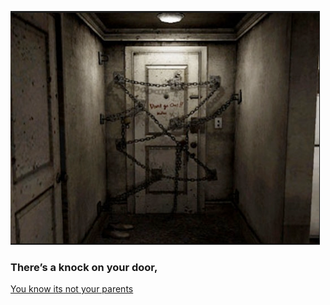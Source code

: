 ![alt text](door1.png)

### There’s a knock on your door, 

[You know its not your parents](knock.md)

